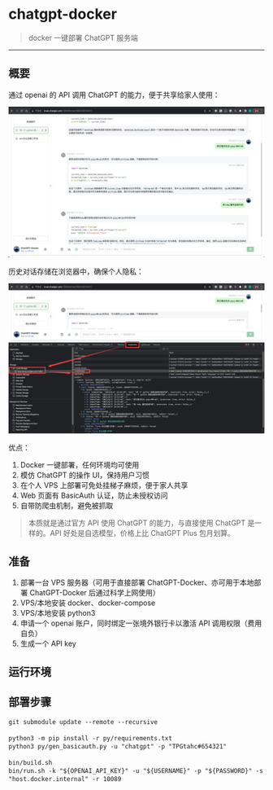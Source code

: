 # chatgpt-docker

> docker 一键部署 ChatGPT 服务端

------

## 概要

通过 openai 的 API 调用 ChatGPT 的能力，便于共享给家人使用：

![](./imgs/01.jpg)

历史对话存储在浏览器中，确保个人隐私：

![](./imgs/02.jpg)

优点：

1. Docker 一键部署，任何环境均可使用
2. 模仿 ChatGPT 的操作 UI，保持用户习惯
3. 在个人 VPS 上部署可免处挂梯子麻烦，便于家人共享
4. Web 页面有 BasicAuth 认证，防止未授权访问
5. 自带防爬虫机制，避免被抓取

> 本质就是通过官方 API 使用 ChatGPT 的能力，与直接使用 ChatGPT 是一样的。API 好处是自选模型，价格上比 ChatGPT Plus 包月划算。

## 准备

1. 部署一台 VPS 服务器（可用于直接部署 ChatGPT-Docker、亦可用于本地部署 ChatGPT-Docker 后通过科学上网使用）
2. VPS/本地安装 docker、docker-compose
3. VPS/本地安装 python3
4. 申请一个 openai 账户，同时绑定一张境外银行卡以激活 API 调用权限（费用自负）
5. 生成一个 API key


## 运行环境



## 部署步骤

```
git submodule update --remote --recursive

python3 -m pip install -r py/requirements.txt
python3 py/gen_basicauth.py -u "chatgpt" -p "TPGtahc#654321"

bin/build.sh
bin/run.sh -k "${OPENAI_API_KEY}" -u "${USERNAME}" -p "${PASSWORD}" -s "host.docker.internal" -r 10089
```